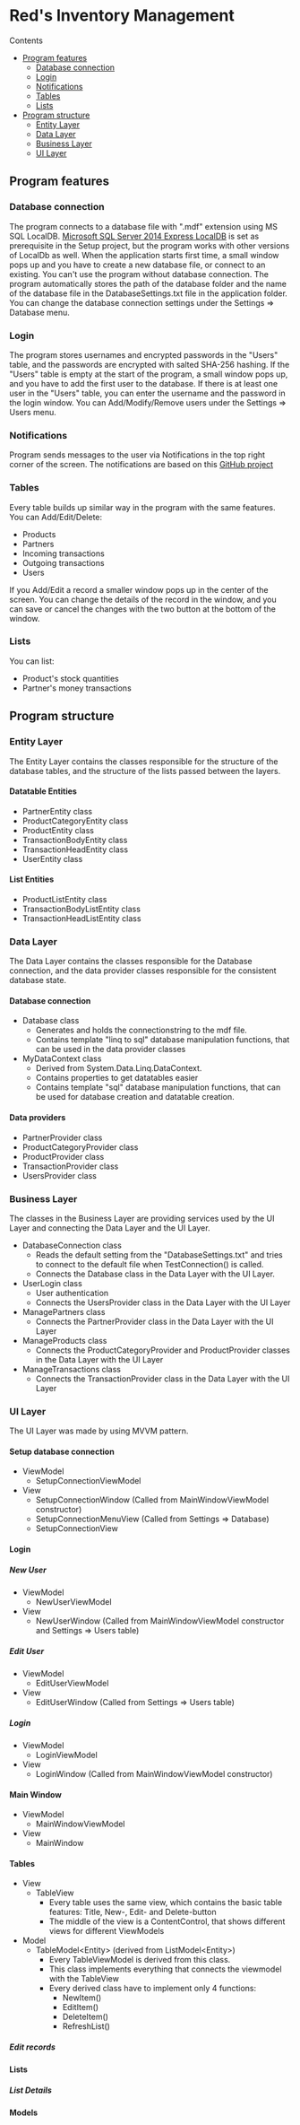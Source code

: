 # Red's Inventory Management
Contents
  - [Program features](#program-features)
    - [Database connection](#database-connection)
    - [Login](#login) 
    - [Notifications](#notifications)
    - [Tables](#tables)
    - [Lists](#lists)
  - [Program structure](#program-structure)
    - [Entity Layer](#entity-layer)
    - [Data Layer](#data-layer)
    - [Business Layer](#business-layer)
    - [UI Layer](#ui-layer)

## Program features
### Database connection
The program connects to a database file with ".mdf" extension using MS SQL LocalDB. [Microsoft SQL Server 2014 Express LocalDB](https://github.com/kjbartel/SqlLocalDB2014-Bootstrapper) is set as prerequisite in the Setup project, but the program works with other versions of LocalDb as well. 
When the application starts first time, a small window pops up and you have to create a new database file, or connect to an existing. You can't use the program without database connection. The program automatically stores the path of the database folder and the name of the database file in the DatabaseSettings.txt file in the application folder. You can change the database connection settings under the Settings => Database menu.

### Login
The program stores usernames and encrypted passwords in the "Users" table, and the passwords are encrypted with salted SHA-256 hashing. If the "Users" table is empty at the start of the program, a small window pops up, and you have to add the first user to the database. If there is at least one user in the "Users" table, you can enter the username and the password in the login window. You can Add/Modify/Remove users under the Settings => Users menu.

### Notifications
Program sends messages to the user via Notifications in the top right corner of the screen.
The notifications are based on this [GitHub project](https://github.com/IvanLeonenko/WPFGrowlNotification)

### Tables
Every table builds up similar way in the program with the same features.
You can Add/Edit/Delete:
 - Products
 - Partners
 - Incoming transactions
 - Outgoing transactions
 - Users

If you Add/Edit a record a smaller window pops up in the center of the screen. You can change the details of the record in the window, and you can save or cancel the changes with the two button at the bottom of the window.

### Lists
You can list:
 - Product's stock quantities
 - Partner's money transactions

## Program structure
### Entity Layer
The Entity Layer contains the classes responsible for the structure of the database tables, and the structure of the lists passed between the layers.
#### Datatable Entities
 - PartnerEntity class
 - ProductCategoryEntity class
 - ProductEntity class
 - TransactionBodyEntity class
 - TransactionHeadEntity class
 - UserEntity class
#### List Entities
 - ProductListEntity class
 - TransactionBodyListEntity class
 - TransactionHeadListEntity class

### Data Layer
The Data Layer contains the classes responsible for the Database connection, and the data provider classes responsible for the consistent database state.
#### Database connection
 - Database class
   - Generates and holds the connectionstring to the mdf file.
   - Contains template "linq to sql" database manipulation functions, that can be used in the data provider classes
 - MyDataContext class
   - Derived from System.Data.Linq.DataContext.
   - Contains properties to get datatables easier
   - Contains template "sql" database manipulation functions, that can be used for database creation and datatable creation.
#### Data providers
 - PartnerProvider class
 - ProductCategoryProvider class
 - ProductProvider class
 - TransactionProvider class
 - UsersProvider class

### Business Layer
The classes in the Business Layer are providing services used by the UI Layer and connecting the Data Layer and the UI Layer.
 - DatabaseConnection class
   - Reads the default setting from the "DatabaseSettings.txt" and tries to connect to the default file when TestConnection() is called.
   - Connects the Database class in the Data Layer with the UI Layer.
 - UserLogin class
   - User authentication
   - Connects the UsersProvider class in the Data Layer with the UI Layer
 - ManagePartners class
   - Connects the PartnerProvider class in the Data Layer with the UI Layer
 - ManageProducts class
   - Connects the ProductCategoryProvider and ProductProvider classes in the Data Layer with the UI Layer
 - ManageTransactions class
   - Connects the TransactionProvider class in the Data Layer with the UI Layer
### UI Layer
The UI Layer was made by using MVVM pattern.

#### Setup database connection
 - ViewModel
   - SetupConnectionViewModel
 - View
   - SetupConnectionWindow (Called from MainWindowViewModel constructor)
   - SetupConnectionMenuView (Called from Settings => Database)
   - SetupConnectionView
   
#### Login
##### New User
 - ViewModel
   - NewUserViewModel
 - View
   - NewUserWindow (Called from MainWindowViewModel constructor and Settings => Users table)
##### Edit User
 - ViewModel
   - EditUserViewModel
 - View
   - EditUserWindow (Called from Settings => Users table)
##### Login
 - ViewModel
   - LoginViewModel
 - View
   - LoginWindow (Called from MainWindowViewModel constructor)

#### Main Window
 - ViewModel
   - MainWindowViewModel
 - View
   - MainWindow

#### Tables
 - View
   - TableView
     - Every table uses the same view, which contains the basic table features: Title, New-, Edit- and Delete-button
     - The middle of the view is a ContentControl, that shows different views for different ViewModels
 - Model
   - TableModel\<Entity> (derived from ListModel\<Entity>)
     - Every TableViewModel is derived from this class.
     - This class implements everything that connects the viewmodel with the TableView
     - Every derived class have to implement only 4 functions:
       - NewItem()
       - EditItem()
       - DeleteItem()
       - RefreshList()


##### Edit records

#### Lists

##### List Details


#### Models




